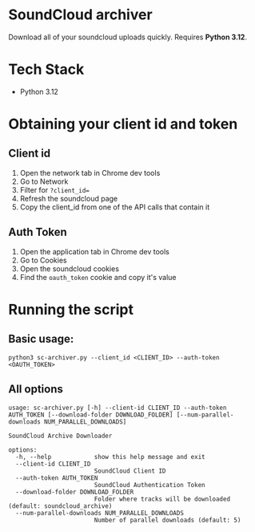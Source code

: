 # SoundCloud archiver

Download all of your soundcloud uploads quickly. Requires **Python 3.12**.

# Tech Stack

- Python 3.12

# Obtaining your client id and token

## Client id

1. Open the network tab in Chrome dev tools
2. Go to Network
3. Filter for `?client_id=`
4. Refresh the soundcloud page
5. Copy the client_id from one of the API calls that contain it

## Auth Token

1. Open the application tab in Chrome dev tools
2. Go to Cookies
3. Open the soundcloud cookies
4. Find the `oauth_token` cookie and copy it's value


# Running the script 

## Basic usage:

```shell
python3 sc-archiver.py --client_id <CLIENT_ID> --auth-token <OAUTH_TOKEN>
```

## All options
```shell
usage: sc-archiver.py [-h] --client-id CLIENT_ID --auth-token AUTH_TOKEN [--download-folder DOWNLOAD_FOLDER] [--num-parallel-downloads NUM_PARALLEL_DOWNLOADS]

SoundCloud Archive Downloader

options:
  -h, --help            show this help message and exit
  --client-id CLIENT_ID
                        SoundCloud Client ID
  --auth-token AUTH_TOKEN
                        SoundCloud Authentication Token
  --download-folder DOWNLOAD_FOLDER
                        Folder where tracks will be downloaded (default: soundcloud_archive)
  --num-parallel-downloads NUM_PARALLEL_DOWNLOADS
                        Number of parallel downloads (default: 5)
```
